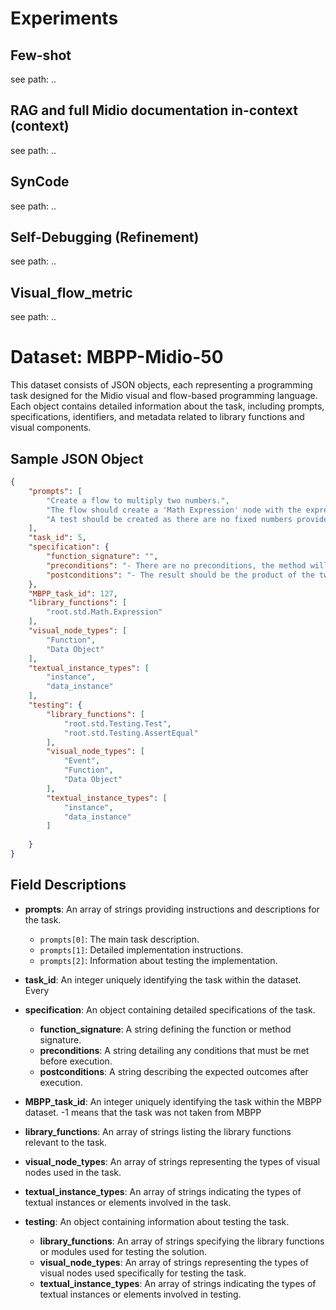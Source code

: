 # Experiments

## Few-shot
see path: ..

## RAG and full Midio documentation in-context (context)
see path: ..

## SynCode
see path: ..

## Self-Debugging (Refinement)
see path: ..

## Visual_flow_metric
see path: ..


# Dataset: MBPP-Midio-50

This dataset consists of JSON objects, each representing a programming task designed for the Midio visual and flow-based programming language. Each object contains detailed information about the task, including prompts, specifications, identifiers, and metadata related to library functions and visual components.

## Sample JSON Object

```json
{
    "prompts": [
        "Create a flow to multiply two numbers.",
        "The flow should create a 'Math Expression' node with the expression 'x * y'.",
        "A test should be created as there are no fixed numbers provided, and the output is not known. The user-defined function should then be tested in the main module with 'Testing Test' and 'Testing AssertEqual' nodes." 
    ],
    "task_id": 5,
    "specification": {
        "function_signature": "",
        "preconditions": "- There are no preconditions, the method will always work.",
        "postconditions": "- The result should be the product of the two input integers"
    },
    "MBPP_task_id": 127,
    "library_functions": [
        "root.std.Math.Expression"
    ],
    "visual_node_types": [
        "Function",
        "Data Object"
    ],
    "textual_instance_types": [
        "instance",
        "data_instance"
    ],
    "testing": {
        "library_functions": [
            "root.std.Testing.Test",
            "root.std.Testing.AssertEqual"
        ],
        "visual_node_types": [
            "Event",
            "Function",
            "Data Object"
        ],
        "textual_instance_types": [
            "instance",
            "data_instance"
        ]
        
    }
}
```

## Field Descriptions

- **prompts**: An array of strings providing instructions and descriptions for the task.
    - `prompts[0]`: The main task description.
    - `prompts[1]`: Detailed implementation instructions.
    - `prompts[2]`: Information about testing the implementation.

- **task_id**: An integer uniquely identifying the task within the dataset. Every 

- **specification**: An object containing detailed specifications of the task.
    - **function_signature**: A string defining the function or method signature.
    - **preconditions**: A string detailing any conditions that must be met before execution.
    - **postconditions**: A string describing the expected outcomes after execution.

- **MBPP_task_id**: An integer uniquely identifying the task within the MBPP dataset. -1 means that the task was not taken from MBPP

- **library_functions**: An array of strings listing the library functions relevant to the task.

- **visual_node_types**: An array of strings representing the types of visual nodes used in the task.

- **textual_instance_types**: An array of strings indicating the types of textual instances or elements involved in the task.

- **testing**: An object containing information about testing the task.
    - **library_functions**: An array of strings specifying the library functions or modules used for testing the solution.
    - **visual_node_types**: An array of strings representing the types of visual nodes used specifically for testing the task.
    - **textual_instance_types**: An array of strings indicating the types of textual instances or elements involved in testing.

